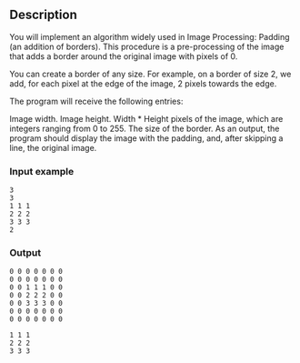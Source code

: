 ## Description

You will implement an algorithm widely used in Image Processing: Padding (an addition of borders).
This procedure is a pre-processing of the image that adds a border around the original image with pixels of 0.

You can create a border of any size. For example, on a border of size 2, we add, for each pixel at the edge of the image, 2 pixels towards the edge.

The program will receive the following entries:

Image width.
Image height.
Width * Height pixels of the image, which are integers ranging from 0 to 255.
The size of the border.
As an output, the program should display the image with the padding, and, after skipping a line, the original image.

### Input example
```
3
3
1 1 1
2 2 2
3 3 3
2
```
### Output
```
0 0 0 0 0 0 0
0 0 0 0 0 0 0
0 0 1 1 1 0 0
0 0 2 2 2 0 0
0 0 3 3 3 0 0
0 0 0 0 0 0 0
0 0 0 0 0 0 0

1 1 1
2 2 2
3 3 3
```